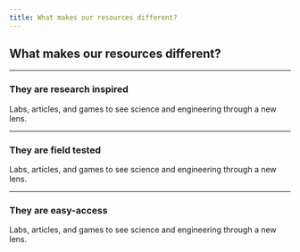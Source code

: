 ```yaml
---
title: What makes our resources different?
---
```


## What makes our resources different?

---
### They are research inspired

Labs, articles, and games to see science and engineering through a new lens.

---
### They are field tested

Labs, articles, and games to see science and engineering through a new lens.

---
### They are easy-access

Labs, articles, and games to see science and engineering through a new lens.

